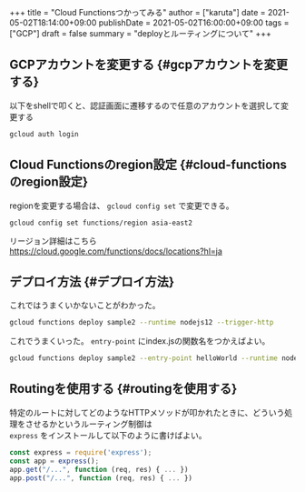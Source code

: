 +++
title = "Cloud Functionsつかってみる"
author = ["karuta"]
date = 2021-05-02T18:14:00+09:00
publishDate = 2021-05-02T16:00:00+09:00
tags = ["GCP"]
draft = false
summary = "deployとルーティングについて"
+++

## GCPアカウントを変更する {#gcpアカウントを変更する}

以下をshellで叩くと、認証画面に遷移するので任意のアカウントを選択して変更する  

```sh
gcloud auth login
```


## Cloud Functionsのregion設定 {#cloud-functionsのregion設定}

regionを変更する場合は、 `gcloud config set` で変更できる。  

```nil
gcloud config set functions/region asia-east2
```

リージョン詳細はこちら  
<https://cloud.google.com/functions/docs/locations?hl=ja>  


## デプロイ方法 {#デプロイ方法}

これではうまくいかないことがわかった。  

```sh
gcloud functions deploy sample2 --runtime nodejs12 --trigger-http
```

これでうまくいった。 `entry-point` にindex.jsの関数名をつかえばよい。  

```sh
gcloud functions deploy sample2 --entry-point helloWorld --runtime nodejs12 --trigger-http
```


## Routingを使用する {#routingを使用する}

特定のルートに対してどのようなHTTPメソッドが叩かれたときに、どういう処理をさせるかというルーティング制御は  
`express` をインストールして以下のように書けばよい。  

```js
const express = require('express');
const app = express();
app.get("/...", function (req, res) { ... })
app.post("/...", function (req, res) { ... })
```
